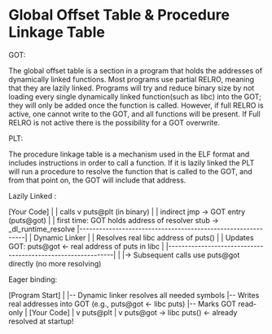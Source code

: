 # Global Offset Table & Procedure Linkage Table

GOT:

The global offset table is a section in a program that holds the addresses of dynamically linked functions. Most programs use partial RELRO, meaning that they are lazily linked. Programs will try and reduce binary size by not loading every single dynamically linked function(such as libc) into the GOT; they will only be added once the function is called. However, if full RELRO is active, one cannot write to the GOT, and all functions will be present. If Full RELRO is not active there is the possibility for a GOT overwrite.


PLT:

The procedure linkage table is a mechanism used in the ELF format and includes instructions in order to call a function. If it is lazily linked the PLT will run a procedure to resolve the function that is called to the GOT, and from that point on, the GOT will include that address.


Lazily Linked :

[Your Code]
   |
   | calls
   v
puts@plt (in binary)
   |
   | indirect jmp → GOT entry (puts@got)
   |
   | first time: GOT holds address of resolver stub → _dl_runtime_resolve
   |-------------------------------------------------------------|
   |                       Dynamic Linker                        |
   | Resolves real libc address of puts()                        |
   | Updates GOT: puts@got ← real address of puts in libc        |
   |-------------------------------------------------------------|
   |
   |→ Subsequent calls use puts@got directly (no more resolving)


Eager binding:

[Program Start]
   |
   |-- Dynamic linker resolves all needed symbols
   |-- Writes real addresses into GOT (e.g., puts@got ← libc puts)
   |-- Marks GOT read-only
   |
[Your Code]
   |
   v
puts@plt
   |
   v
puts@got → libc puts()    ← already resolved at startup!



